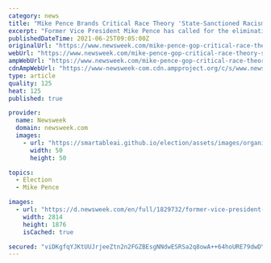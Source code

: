 ```yaml
---
category: news
title: "Mike Pence Brands Critical Race Theory 'State-Sanctioned Racism'"
excerpt: "Former Vice President Mike Pence has called for the elimination of critical race theory during a speech in which he outlined his vision for the future of the Republican Party. Pence said on Thursday that the GOP \"must stop the efforts to rewrite American history through initiatives like the 1619 Project ,"
publishedDateTime: 2021-06-25T09:05:00Z
originalUrl: "https://www.newsweek.com/mike-pence-gop-critical-race-theory-state-sanctioned-racism-1604033"
webUrl: "https://www.newsweek.com/mike-pence-gop-critical-race-theory-state-sanctioned-racism-1604033"
ampWebUrl: "https://www.newsweek.com/mike-pence-gop-critical-race-theory-state-sanctioned-racism-1604033?amp=1"
cdnAmpWebUrl: "https://www-newsweek-com.cdn.ampproject.org/c/s/www.newsweek.com/mike-pence-gop-critical-race-theory-state-sanctioned-racism-1604033?amp=1"
type: article
quality: 125
heat: 125
published: true

provider:
  name: Newsweek
  domain: newsweek.com
  images:
    - url: "https://smartableai.github.io/election/assets/images/organizations/newsweek.com-50x50.jpg"
      width: 50
      height: 50

topics:
  - Election
  - Mike Pence

images:
  - url: "https://d.newsweek.com/en/full/1829732/former-vice-president-mike-pence.jpg"
    width: 2814
    height: 1876
    isCached: true

secured: "viDKgfqYJKtUUJrjeeZtn2n2FGZBEsgNNdwESRSa2q8owA++64hoURE79dwDYt+dTEoiLelN2wbvuIYvP1LinrLD+p9C93E/Sitp5V/P4m4CUuWoSzoWc9/sDpE/iVBJWygEx8ShJLjelb1WreKo8IlLo7nscIkNxGbIzrv4LCWrbLhDTsbcukY3eLbGIVUyxa/ZwdqvBEm4GyJJkZez4FSolxY5GeZwRqWWkMpaSj1jGy9rnV8CGIr7/ygw6jRtYtu3DglFO78a3/D7zv5wo9Vof4MiX2RPetFjvSlYc3uI6OZexV9PBsfcgbs23Xtz5sQqRWeg1xTndonkaR8Y5pA5WpWKnOUHmtLq3n5CkP0=;Z1aObsboQJcURPc7P16UXg=="
---
```


